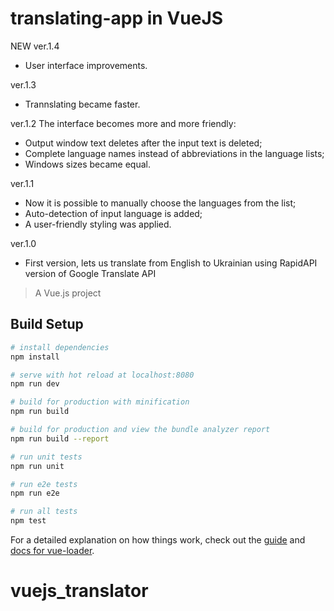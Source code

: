 # translating-app in VueJS

NEW ver.1.4

- User interface improvements.

ver.1.3

- Trannslating became faster.

ver.1.2
The interface becomes more and more friendly:

- Output window text deletes after the input text is deleted;
- Complete language names instead of abbreviations in the language lists;
- Windows sizes became equal.

ver.1.1

- Now it is possible to manually choose the languages from the list;
- Auto-detection of input language is added;
- A user-friendly styling was applied.

ver.1.0

- First version, lets us translate from English to Ukrainian using RapidAPI version of Google Translate API

> A Vue.js project

## Build Setup

```bash
# install dependencies
npm install

# serve with hot reload at localhost:8080
npm run dev

# build for production with minification
npm run build

# build for production and view the bundle analyzer report
npm run build --report

# run unit tests
npm run unit

# run e2e tests
npm run e2e

# run all tests
npm test
```

For a detailed explanation on how things work, check out the [guide](http://vuejs-templates.github.io/webpack/) and [docs for vue-loader](http://vuejs.github.io/vue-loader).

# vuejs_translator
